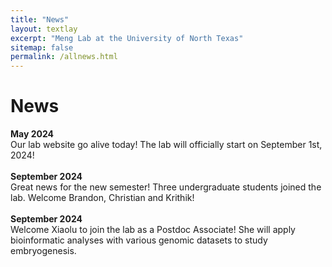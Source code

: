 ```yaml
---
title: "News"
layout: textlay
excerpt: "Meng Lab at the University of North Texas"
sitemap: false
permalink: /allnews.html
---
```


# News

**May 2024** <br>
Our lab website go alive today! The lab will officially start on September 1st, 2024!<br>
<br>
**September 2024** <br>
Great news for the new semester! Three undergraduate students joined the lab. Welcome Brandon, Christian and Krithik! <br>
<br>
**September 2024** <br>
Welcome Xiaolu to join the lab as a Postdoc Associate! She will apply bioinformatic analyses with various genomic datasets to study embryogenesis. <br>
<br>
<br>
<br>
<br>
<br>
<br>
<br>
<br>
<br>
<br>
<br>
<br>
<br>
